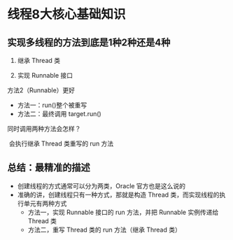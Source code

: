 # 线程8大核心基础知识

## 实现多线程的方法到底是1种2种还是4种

1. 继承 Thread 类

2. 实现 Runnable 接口

方法2（Runnable）更好

* 方法一：run()整个被重写
* 方法二：最终调用 target.run()

同时调用两种方法会怎样？

​	会执行继承 Thread 类重写的 run 方法

## 总结：最精准的描述

* 创建线程的方式通常可以分为两类，Oracle 官方也是这么说的
* 准确的讲，创建线程只有一种方式，那就是构造 Thread 类，而实现线程的执行单元有两种方式
  * 方法一，实现 Runnable 接口的 run 方法，并把 Runnable 实例传递给 Thread 类
  * 方法二，重写 Thread 类的 run 方法（继承 Thread 类）

